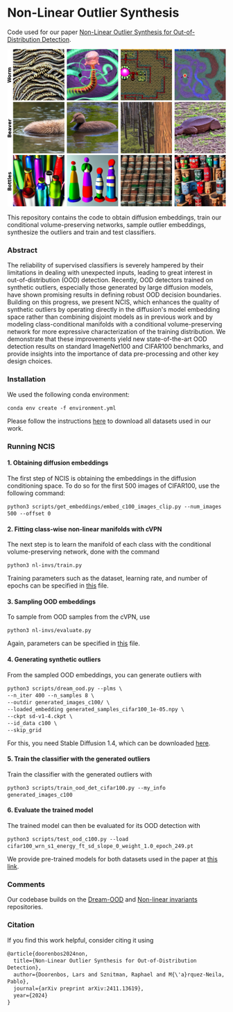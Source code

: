 # Non-Linear Outlier Synthesis

Code used for our paper [Non-Linear Outlier Synthesis for Out-of-Distribution Detection](https://arxiv.org/pdf/2407.04022).

![Example Outliers](figures/teaser.png "Example Outliers")

This repository contains the code to obtain diffusion embeddings, train our conditional volume-preserving networks, sample outlier embeddings, synthesize the outliers and train and test classifiers.

### Abstract

The reliability of supervised classifiers is severely hampered by their limitations in dealing with unexpected inputs, leading to great interest in out-of-distribution (OOD) detection. Recently, OOD detectors trained on synthetic outliers, especially those generated by large diffusion models, have shown promising results in defining robust OOD decision boundaries. Building on this progress, we present NCIS, which enhances the quality of synthetic outliers by operating directly in the diffusion's model embedding space rather than combining disjoint models as in previous work and by modeling class-conditional manifolds with a conditional volume-preserving network for more expressive characterization of the training distribution. We demonstrate that these improvements yield new state-of-the-art OOD detection results on standard ImageNet100 and CIFAR100 benchmarks, and provide insights into the importance of data pre-processing and other key design choices.

### Installation

We used the following conda environment:
```
conda env create -f environment.yml
```
Please follow the instructions [here](https://github.com/deeplearning-wisc/dream-ood/tree/main?tab=readme-ov-file#dataset-preparation) to download all datasets used in our work.

### Running NCIS
#### 1. Obtaining diffusion embeddings

The first step of NCIS is obtaining the embeddings in the diffusion conditioning space. To do so for the first 500 images of CIFAR100, use the following command:
```
python3 scripts/get_embeddings/embed_c100_images_clip.py --num_images 500 --offset 0
```

#### 2. Fitting class-wise non-linear manifolds with cVPN

The next step is to learn the manifold of each class with the conditional volume-preserving network, done with the command 
```
python3 nl-invs/train.py
```
Training parameters such as the dataset, learning rate, and number of epochs can be specified in [this](https://github.com/LarsDoorenbos/NCIS/blob/main/nl-invs/params.yml) file.

#### 3. Sampling OOD embeddings

To sample from OOD samples from the cVPN, use 
```
python3 nl-invs/evaluate.py
```
Again, parameters can be specified in [this](https://github.com/LarsDoorenbos/NCIS/blob/main/nl-invs/params.yml) file.

#### 4. Generating synthetic outliers

From the sampled OOD embeddings, you can generate outliers with
```
python3 scripts/dream_ood.py --plms \
--n_iter 400 --n_samples 8 \
--outdir generated_images_c100/ \
--loaded_embedding generated_samples_cifar100_1e-05.npy \
--ckpt sd-v1-4.ckpt \
--id_data c100 \
--skip_grid 
```
For this, you need Stable Diffusion 1.4, which can be downloaded [here](https://huggingface.co/CompVis/stable-diffusion-v-1-4-original/tree/main).

#### 5. Train the classifier with the generated outliers

Train the classifier with the generated outliers with
```
python3 scripts/train_ood_det_cifar100.py --my_info generated_images_c100
```

#### 6. Evaluate the trained model

The trained model can then be evaluated for its OOD detection with 
```
python3 scripts/test_ood_c100.py --load cifar100_wrn_s1_energy_ft_sd_slope_0_weight_1.0_epoch_249.pt
```
We provide pre-trained models for both datasets used in the paper at [this link](https://drive.google.com/drive/folders/1qjIvGUF5Jv9axvwXpRZeliWbyw751sn8?usp=sharing).

### Comments

Our codebase builds on the [Dream-OOD](https://github.com/deeplearning-wisc/dream-ood/tree/main) and [Non-linear invariants](https://github.com/LarsDoorenbos/Nonlinear-invariants) repositories.

### Citation

If you find this work helpful, consider citing it using

```
@article{doorenbos2024non,
  title={Non-Linear Outlier Synthesis for Out-of-Distribution Detection},
  author={Doorenbos, Lars and Sznitman, Raphael and M{\'a}rquez-Neila, Pablo},
  journal={arXiv preprint arXiv:2411.13619},
  year={2024}
}
```
